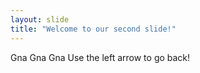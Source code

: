 ```yaml
---
layout: slide
title: "Welcome to our second slide!"
---
```

Gna Gna Gna
Use the left arrow to go back!
